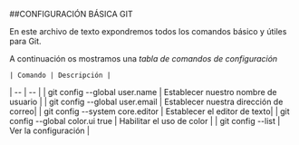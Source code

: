 ##CONFIGURACIÓN BÁSICA GIT

En este archivo de texto expondremos todos los comandos básico y útiles para Git.

A continuación os mostramos una *tabla de comandos de configuración*

    | Comando | Descripción |
| -- | -- |
| git config --global user.name <name> | Establecer nuestro nombre de usuario |
| git config --global user.email <email>| Establecer nuestra dirección de correo|
| git config --system core.editor <editor> | Establecer el editor de texto|
| git config --global color.ui true | Habilitar el uso de color |
| git config --list | Ver la configuración |
